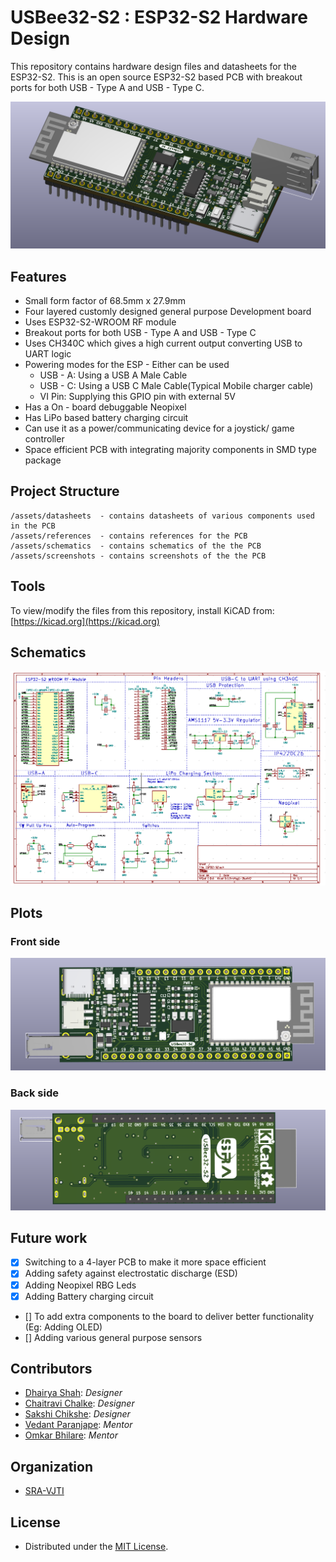 # USBee32-S2 : ESP32-S2 Hardware Design

This repository contains hardware design files and datasheets for the ESP32-S2. This is an open source ESP32-S2 based PCB with breakout ports for both USB - Type A and USB - Type C.


<img src="./assets/screenshots/4 layer/general.png"/>

## Features

* Small form factor of 68.5mm x 27.9mm
* Four layered customly designed general purpose Development board
* Uses ESP32-S2-WROOM RF module
* Breakout ports for both USB - Type A and USB - Type C
* Uses CH340C which gives a high current output converting USB to UART logic
* Powering modes for the ESP - Either can be used
  - USB - A: Using a USB A Male Cable
  - USB - C: Using a USB C Male Cable(Typical Mobile charger cable)
  - VI Pin: Supplying this GPIO pin with external 5V
* Has a On - board debuggable Neopixel
* Has LiPo based battery charging circuit
* Can use it as a power/communicating device for a joystick/ game controller
* Space efficient PCB with integrating majority components in SMD type package


## Project Structure

```
/assets/datasheets  - contains datasheets of various components used in the PCB
/assets/references  - contains references for the PCB
/assets/schematics  - contains schematics of the the PCB
/assets/screenshots - contains screenshots of the the PCB
```

## Tools

To view/modify the files from this repository, install KiCAD from: [https://kicad.org](https://kicad.org)

## Schematics

<img src="./assets/screenshots/4 layer/schematics.png"/>

## Plots

### Front side

<img src="./assets/screenshots/4 layer/front.png"/>


### Back side

<img src="./assets/screenshots/4 layer/back.png"/>


## Future work

- [x] Switching to a 4-layer PCB to make it more space efficient
- [x] Adding safety against electrostatic discharge (ESD)
- [x] Adding Neopixel RBG Leds
- [x] Adding Battery charging circuit
- [] To add extra components to the board to deliver better functionality (Eg: Adding OLED)
- [] Adding various general purpose sensors 

<!-- CONTRIBUTORS -->
## Contributors

- [Dhairya Shah](https://github.com/dhairyashah1): *Designer*
- [Chaitravi Chalke](https://github.com/chaitravi-ce): *Designer*
- [Sakshi Chikshe](https://github.com/Sakshi-0311): *Designer*
- [Vedant Paranjape](https://github.com/VedantParanjape): *Mentor*
- [Omkar Bhilare](https://github.com/ombhilare999): *Mentor*

## Organization
- [SRA-VJTI](https://github.com/SRA-VJTI)

## License
- Distributed under the [MIT License](https://github.com/dhairyashah1/pcb-design-ESP32-S2/blob/main/LICENSE).
